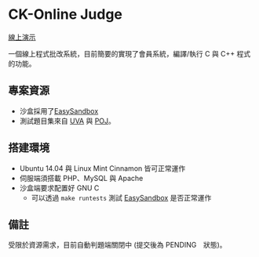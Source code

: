 # CK-Online Judge

[線上演示](http://140.116.245.156/9595/ojs/problemSet.php)

一個線上程式批改系統，目前簡要的實現了會員系統，編譯/執行 C 與 C++ 程式的功能。

## 專案資源

* 沙盒採用了[EasySandbox](https://github.com/daveho/EasySandbox)
* 測試題目集來自 [UVA](https://uva.onlinejudge.org/) 與 [POJ](http://poj.org/)。

## 搭建環境

* Ubuntu 14.04 與 Linux Mint Cinnamon 皆可正常運作
* 伺服端須搭載 PHP、MySQL 與 Apache
* 沙盒端要求配置好 GNU C
  * 可以透過 `make runtests` 測試 [EasySandbox](https://github.com/daveho/EasySandbox) 是否正常運作
  
## 備註

受限於資源需求，目前自動判題端關閉中 (提交後為 PENDING　狀態)。
